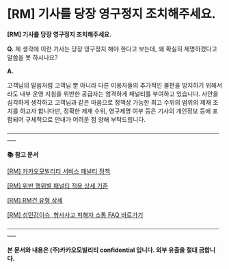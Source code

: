 # [RM] 기사를 당장 영구정지 조치해주세요.

**[RM] 기사를 당장 영구정지 조치해주세요.**

**Q.** 제 생각에 이런 기사는 당장 영구정지 해야 한다고 보는데, 왜 확실히 제명하겠다고 말씀을 못 하시나요?

**A.**

고객님의 말씀처럼 고객님 뿐 아니라 다른 이용자들의 추가적인 불편을 방지하기 위해서라도 내부 운영 지침을 위반한 공급자는 엄격하게 패널티를 부여하고 있습니다. 사안을 심각하게 생각하고 고객님과 같은 마음으로 정책상 가능한 최고 수위의 범위의 제재 조치를 하고자 합니다만, 정확한 제재 수위, 영구제명 여부 등은 기사의 개인정보 등에 포함되어 구체적으로 안내가 어려운 점 양해 부탁드립니다.

**────────────────────────────────────────────────────**

**📚 참고 문서**

[[RM] 카카오모빌리티 서비스 패널티 정책](https://kakaomobilitysupport.zendesk.com/hc/ko/articles/39999418590105)

[[RM] 위반 행위별 패널티 적용 상세 기준](https://kakaomobilitysupport.zendesk.com/hc/ko/articles/40001886598553)

[[RM] RM건 유형 상세](https://kakaomobilitysupport.zendesk.com/hc/ko/articles/40002148279065)

[[RM] 성민감이슈, 형사사고 피해자 소통 FAQ 바로가기](https://kakaomobilitysupport.zendesk.com/hc/ko/sections/39995774557721--RM-%EC%84%B1%EB%AF%BC%EA%B0%90%EC%9D%B4%EC%8A%88-%ED%98%95%EC%82%AC%EC%82%AC%EA%B3%A0-%ED%94%BC%ED%95%B4%EC%9E%90-%EC%86%8C%ED%86%B5-FAQ)

**────────────────────────────────────────────────────**

**본 문서와 내용은 (주)카카오모빌리티 confidential 입니다. 외부 유출을 절대 금합니다.**